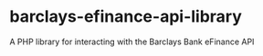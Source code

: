barclays-efinance-api-library
=============================

A PHP library for interacting with the Barclays Bank eFinance API
